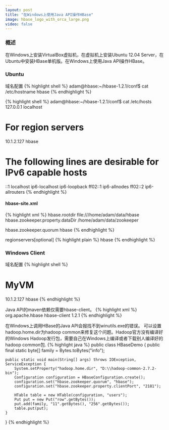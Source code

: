 ```yaml
---
layout: post
title: "在Windows上使用Java API操作HBase"
image: hbase_logo_with_orca_large.png
video: false
---
```

### 概述
在Windows上安装VirtualBox虚拟机，在虚拟机上安装Ubuntu 12.04 Server，在Ubuntu中安装HBase单机版。在Windows上使用Java API操作HBase。

### Ubuntu

域名配置
{% highlight shell %}
adam@hbase:~/hbase-1.2.1/conf$ cat /etc/hostname
hbase
{% endhighlight %}


{% highlight shell %}
adam@hbase:~/hbase-1.2.1/conf$ cat /etc/hosts
127.0.0.1    localhost
# For region servers
10.1.2.127 hbase

# The following lines are desirable for IPv6 capable hosts
::1     localhost ip6-localhost ip6-loopback
ff02::1 ip6-allnodes
ff02::2 ip6-allrouters
{% endhighlight %}

#### hbase-site.xml

{% highlight xml %}
<configuration>
<property>
    <name>hbase.rootdir</name>
    <value>file:///home/adam/data/hbase</value>
  </property>
  <property>
    <name>hbase.zookeeper.property.dataDir</name>
    <value>/home/adam/data/zookeeper</value>
  </property>
  <!-- optional -->
  <property>
  <name>hbase.zookeeper.quorum</name>
  <value>hbase</value>
</property>
</configuration>
{% endhighlight %}

regionservers[optional]
{% highlight plain %}
hbase
{% endhighlight %}

### Windows Client

域名配置
{% highlight shell %}
# MyVM
10.1.2.127 hbase
{% endhighlight %}

Java API的maven依赖仅需要hbase-client。
{% highlight xml %}
<dependency>
    <groupId>org.apache.hbase</groupId>
    <artifactId>hbase-client</artifactId>
    <version>1.2.1</version>
</dependency>
{% endhighlight %}

在Windows上调用HBase的Java API会报找不到winutils.exe的错误。
可以设置hadoop.home.dir为hadoop common来修复这个问题。Hadoop官方没有编译好的Windows Hadoop发行包，需要自己在Windows上编译或者下载别人编译好的hadoop common包.
{% highlight java %}
public class HBaseDemo {
    public final static byte[] family = Bytes.toBytes("info");

    public static void main(String[] args) throws IOException, ServiceException {
        System.setProperty("hadoop.home.dir", "D:\\hadoop-common-2.7.2-bin");
        Configuration configuration = HBaseConfiguration.create();
        configuration.set("hbase.zookeeper.quorum", "hbase");
        configuration.set("hbase.zookeeper.property.clientPort", "2181");

        HTable table = new HTable(configuration, "users");
        Put put = new Put("row".getBytes());
        put.add(family, "11".getBytes(), "256".getBytes());
        table.put(put);
    }
}
{% endhighlight %}
